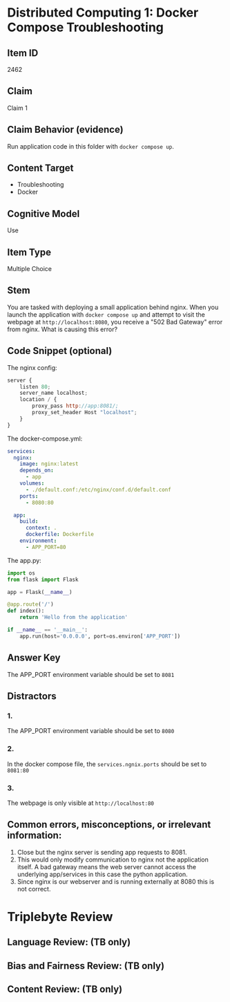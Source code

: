 # Distributed Computing 1: Docker Compose Troubleshooting

## Item ID
2462

## Claim
Claim 1

## Claim Behavior (evidence)
Run application code in this folder with `docker compose up`.

## Content Target
- Troubleshooting
- Docker

## Cognitive Model
Use

## Item Type
Multiple Choice

## Stem
You are tasked with deploying a small application behind nginx. When you launch the application with `docker compose up` and attempt to visit the webpage at `http://localhost:8080`, you receive a "502 Bad Gateway" error from nginx. What is causing this error?

## Code Snippet (optional)
The nginx config:
```javascript
server {
    listen 80;
    server_name localhost;
    location / {
        proxy_pass http://app:8081/;
        proxy_set_header Host "localhost";
    }
}
```

The docker-compose.yml:
```yaml
services:
  nginx:
    image: nginx:latest
    depends_on:
      - app
    volumes:
      - ./default.conf:/etc/nginx/conf.d/default.conf
    ports:
      - 8080:80

  app:
    build:
      context: .
      dockerfile: Dockerfile
    environment:
      - APP_PORT=80
```

The app.py:
```python
import os
from flask import Flask

app = Flask(__name__)

@app.route('/')
def index():
    return 'Hello from the application'

if __name__ == '__main__':
    app.run(host='0.0.0.0', port=os.environ['APP_PORT'])
```

## Answer Key
The APP_PORT environment variable should be set to `8081`

## Distractors
### 1.
The APP_PORT environment variable should be set to `8080`

### 2.
In the docker compose file, the `services.ngnix.ports` should be set to `8081:80`

### 3.
The webpage is only visible at `http://localhost:80`

## Common errors, misconceptions, or irrelevant information:
1. Close but the nginx server is sending app requests to 8081.
2. This would only modify communication to nginx not the application itself. A bad gateway means the web server cannot access the underlying app/services in this case the python application.
3. Since nginx is our webserver and is running externally at 8080 this is not correct.

# Triplebyte Review

## Language Review: (TB only)

## Bias and Fairness Review: (TB only)

## Content Review: (TB only)
